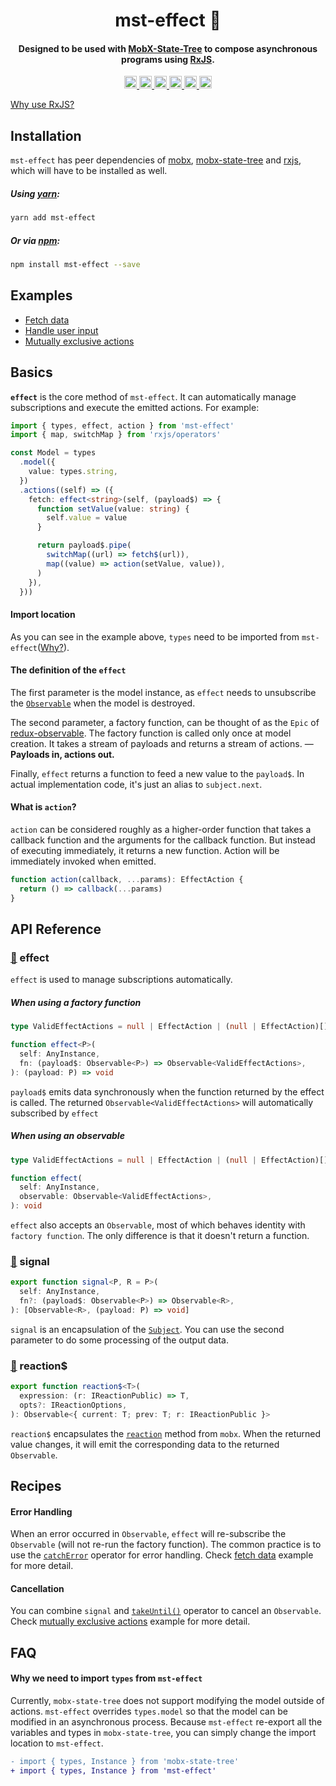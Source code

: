 <h1 align="center">mst-effect 💫</h1>

<h4 align="center">
  Designed to be used with <a href="https://github.com/mobxjs/mobx-state-tree">MobX-State-Tree</a> to compose asynchronous programs using <a href="https://github.com/ReactiveX/rxjs">RxJS</a>.
</h4>

<p align="center">
  <a href="https://github.com/runjuu/mst-effect/blob/main/LICENSE">
    <img height="20" alt="GitHub license" src="https://badgen.net/badge/license/MIT/cyan" />
  </a>
  <a href="https://github.com/runjuu/mst-effect/discussions">
    <img height="20" alt="discussions" src="https://badgen.net/badge/join%20the%20discussion/on%20github/purple?icon=github" />
  </a>
  <a href="#contributing">
    <img height="20" alt="PRs Welcome" src="https://badgen.net/badge/PRs/welcome/green" />
  </a>
  <a href="https://www.npmjs.com/package/mst-effect">
    <img height="20" alt="npm version" src="https://badgen.net/npm/v/mst-effect" />
  </a>
  <a href="https://www.npmjs.com/package/mst-effect">
    <img height="20" alt="types" src="https://badgen.net/npm/types/mst-effect" />
  </a>
  <a href="https://bundlephobia.com/result?p=mst-effect">
    <img height="20" alt="minzipped size" src="https://badgen.net/bundlephobia/minzip/mst-effect" />
  </a>
</p>

[Why use RxJS?](http://reactivex.io/intro.html)

## Installation
`mst-effect` has peer dependencies of [mobx](https://www.npmjs.com/package/mobx), [mobx-state-tree](https://www.npmjs.com/package/mobx-state-tree) and [rxjs](https://www.npmjs.com/package/rxjs), which will have to be installed as well.

##### Using [yarn](https://yarnpkg.com/en/package/mst-effect):

```bash
yarn add mst-effect
```

##### Or via [npm](https://www.npmjs.com/package/mst-effect):

```bash
npm install mst-effect --save
```

## Examples
- [Fetch data](https://codesandbox.io/s/fetch-data-i9hqb?file=/src/app.tsx)
- [Handle user input](https://codesandbox.io/s/handle-user-input-ef1pt?file=/src/app.tsx)
- [Mutually exclusive actions](https://codesandbox.io/s/mutually-exclusive-actions-ylqlf?file=/src/app.tsx)

## Basics
__`effect`__ is the core method of `mst-effect`. It can automatically manage subscriptions and execute the emitted actions. For example:

```ts
import { types, effect, action } from 'mst-effect'
import { map, switchMap } from 'rxjs/operators'

const Model = types
  .model({
    value: types.string,
  })
  .actions((self) => ({
    fetch: effect<string>(self, (payload$) => {
      function setValue(value: string) {
        self.value = value
      }

      return payload$.pipe(
        switchMap((url) => fetch$(url)),
        map((value) => action(setValue, value)),
      )
    }),
  }))
```

#### Import location
As you can see in the example above, `types` need to be imported from `mst-effect`([Why?](#why-we-need-to-import-types-from-mst-effect)).

#### The definition of the `effect`
The first parameter is the model instance, as `effect` needs to unsubscribe the [`Observable`](https://rxjs-dev.firebaseapp.com/api/index/class/Observable) when the model is destroyed.

The second parameter, a factory function, can be thought of as the `Epic` of [redux-observable](https://redux-observable.js.org/docs/basics/Epics.html). The factory function is called only once at model creation. It takes a stream of payloads and returns a stream of actions. — __Payloads in, actions out.__

Finally, `effect` returns a function to feed a new value to the `payload$`. In actual implementation code, it's just an alias to `subject.next`.

#### What is `action`?
`action` can be considered roughly as a higher-order function that takes a callback function and the arguments for the callback function. But instead of executing immediately, it returns a new function. Action will be immediately invoked when emitted.

```ts
function action(callback, ...params): EffectAction {
  return () => callback(...params)
}
```

## API Reference

### [👾](https://github.com/Runjuu/mst-effect/blob/main/src/effect/effect.ts) effect
`effect` is used to manage subscriptions automatically.

##### When using a factory function

```ts
type ValidEffectActions = null | EffectAction | (null | EffectAction)[] // `null` for doing nothing

function effect<P>(
  self: AnyInstance,
  fn: (payload$: Observable<P>) => Observable<ValidEffectActions>,
): (payload: P) => void
```

`payload$` emits data synchronously when the function returned by the effect is called. The returned `Observable<ValidEffectActions>` will automatically subscribed by `effect`

##### When using an observable

```ts
type ValidEffectActions = null | EffectAction | (null | EffectAction)[]

function effect(
  self: AnyInstance,
  observable: Observable<ValidEffectActions>,
): void
```

`effect` also accepts an `Observable`, most of which behaves identity with `factory function`. The only difference is that it doesn't return a function.

### [👾](https://github.com/Runjuu/mst-effect/blob/main/src/signal/index.ts) signal

```ts
export function signal<P, R = P>(
  self: AnyInstance,
  fn?: (payload$: Observable<P>) => Observable<R>,
): [Observable<R>, (payload: P) => void]
```

`signal` is an encapsulation of the [`Subject`](https://rxjs-dev.firebaseapp.com/api/index/class/Subject). You can use the second parameter to do some processing of the output data.

### [👾](https://github.com/Runjuu/mst-effect/blob/main/src/reaction$/index.ts) reaction$

```ts
export function reaction$<T>(
  expression: (r: IReactionPublic) => T,
  opts?: IReactionOptions,
): Observable<{ current: T; prev: T; r: IReactionPublic }>
```

`reaction$` encapsulates the [`reaction`](https://mobx.js.org/reactions.html#reaction) method from `mobx`. When the returned value changes, it will emit the corresponding data to the returned `Observable`.

## Recipes

#### Error Handling
When an error occurred in `Observable`, `effect` will re-subscribe the `Observable` (will not re-run the factory function). The common practice is to use the [`catchError`](https://rxjs-dev.firebaseapp.com/api/operators/catchError) operator for error handling. Check [fetch data](https://codesandbox.io/s/fetch-data-i9hqb?file=/src/app.tsx) example for more detail.

#### Cancellation
You can combine `signal` and [`takeUntil()`](https://rxjs-dev.firebaseapp.com/api/operators/takeUntil) operator to cancel an `Observable`. Check [mutually exclusive actions](https://codesandbox.io/s/mutually-exclusive-actions-ylqlf?file=/src/app.tsx) example for more detail.

## FAQ

#### Why we need to import `types` from `mst-effect`
Currently, `mobx-state-tree` does not support modifying the model outside of actions.
`mst-effect` overrides `types.model` so that the model can be modified in an asynchronous process.
Because `mst-effect` re-export all the variables and types in `mobx-state-tree`, you can simply change the import location to `mst-effect`.

```diff
- import { types, Instance } from 'mobx-state-tree'
+ import { types, Instance } from 'mst-effect'
```
